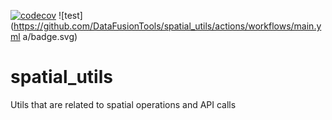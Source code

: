 [![codecov](https://codecov.io/gh/DataFusionTools/spatial_utils/graph/badge.svg?token=J6gATfg8fE)](https://codecov.io/gh/DataFusionTools/spatial_utils)
![test](https://github.com/DataFusionTools/spatial_utils/actions/workflows/main.yml a/badge.svg)

# spatial_utils
Utils that are related to spatial operations and API calls

